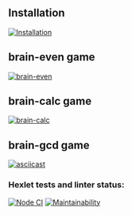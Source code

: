 ## Installation
[![Installation](https://asciinema.org/a/jgVZl7ZKtaNdfWv0aAt3V5y7B.svg)](https://asciinema.org/a/jgVZl7ZKtaNdfWv0aAt3V5y7B)

## brain-even game
[![brain-even](https://asciinema.org/a/azCD2UhSeGvJnLZnkD520o5Iq.svg)](https://asciinema.org/a/azCD2UhSeGvJnLZnkD520o5Iq)

## brain-calc game
[![brain-calc](https://asciinema.org/a/ra80CvhNr4GLINlsTwKhnR6MY.svg)](https://asciinema.org/a/ra80CvhNr4GLINlsTwKhnR6MY)

## brain-gcd game
[![asciicast](https://asciinema.org/a/sGA85NcQEugjxnd8RcJEmJ6SK.svg)](https://asciinema.org/a/sGA85NcQEugjxnd8RcJEmJ6SK)

### Hexlet tests and linter status:
[![Node CI](https://github.com/Boortcore/frontend-project-lvl1/workflows/Node%20CI/badge.svg)](https://github.com/Boortcore/frontend-project-lvl1/actions)
[![Maintainability](https://api.codeclimate.com/v1/badges/067e6d1c9a8aea40b7a1/maintainability)](https://codeclimate.com/github/Boortcore/frontend-project-lvl1/maintainability)
